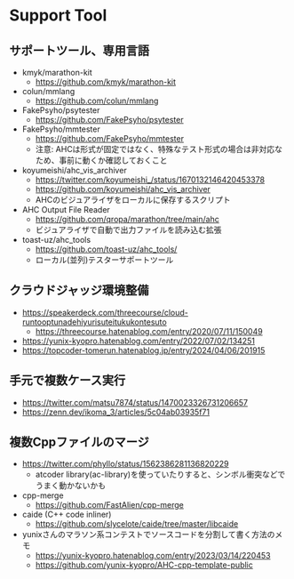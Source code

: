 # Support Tool

## サポートツール、専用言語

- kmyk/marathon-kit
  - https://github.com/kmyk/marathon-kit
- colun/mmlang
  - https://github.com/colun/mmlang
- FakePsyho/psytester
  - https://github.com/FakePsyho/psytester
- FakePsyho/mmtester
  - https://github.com/FakePsyho/mmtester
  - 注意: AHCは形式が固定ではなく、特殊なテスト形式の場合は非対応なため、事前に動くか確認しておくこと
- koyumeishi/ahc_vis_archiver
  - https://twitter.com/koyumeishi_/status/1670132146420453378
  - https://github.com/koyumeishi/ahc_vis_archiver
  - AHCのビジュアライザをローカルに保存するスクリプト
- AHC Output File Reader
  - https://github.com/qropa/marathon/tree/main/ahc
  - ビジュアライザで自動で出力ファイルを読み込む拡張
- toast-uz/ahc_tools
  - https://github.com/toast-uz/ahc_tools/
  - ローカル(並列)テスターサポートツール

## クラウドジャッジ環境整備

- https://speakerdeck.com/threecourse/cloud-runtooptunadehiyurisuteitukukontesuto
  - https://threecourse.hatenablog.com/entry/2020/07/11/150049
- https://yunix-kyopro.hatenablog.com/entry/2022/07/02/134251
- https://topcoder-tomerun.hatenablog.jp/entry/2024/04/06/201915

## 手元で複数ケース実行

- https://twitter.com/matsu7874/status/1470023326731206657
- https://zenn.dev/ikoma_3/articles/5c04ab03935f71

## 複数Cppファイルのマージ

- https://twitter.com/phyllo/status/1562386281136820229
  - atcoder library(ac-library)を使っていたりすると、シンボル衝突などでうまく動かないかも
- cpp-merge
  - https://github.com/FastAlien/cpp-merge
- caide (C++ code inliner)
  - https://github.com/slycelote/caide/tree/master/libcaide
- yunixさんのマラソン系コンテストでソースコードを分割して書く方法のメモ
  - https://yunix-kyopro.hatenablog.com/entry/2023/03/14/220453
  - https://github.com/yunix-kyopro/AHC-cpp-template-public
